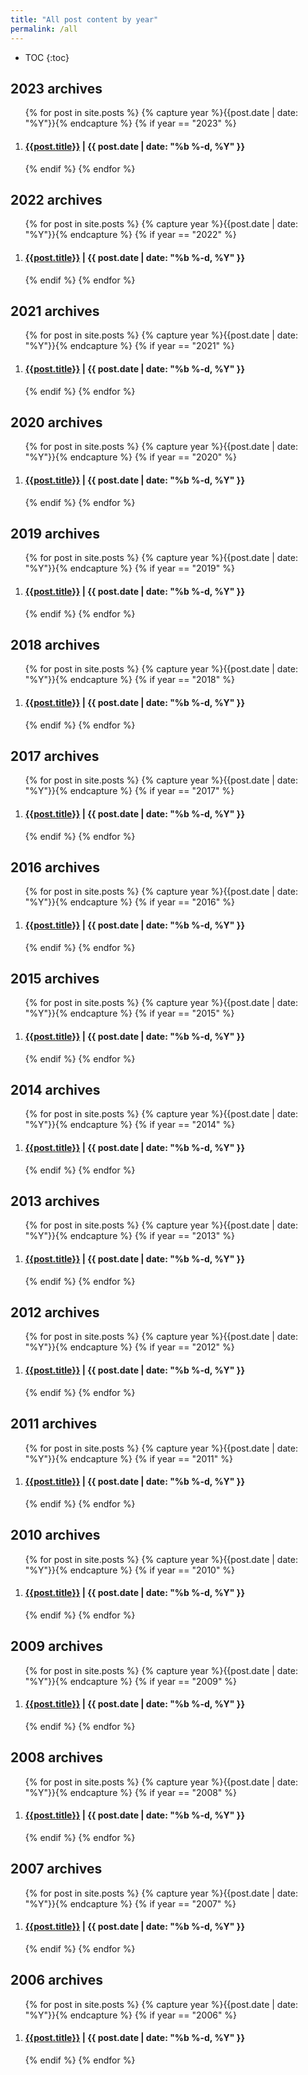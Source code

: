 ```yaml
---
title: "All post content by year"
permalink: /all
---
```


* TOC
{:toc}

<h2>2023 archives</h2>
<ol>
    {% for post in site.posts %}
    {% capture year %}{{post.date | date: "%Y"}}{% endcapture %}
    {% if year == "2023" %}
    <li><h4 class="categoryArchive"><a href="{{ post.url | prepend: site.baseurl }}">{{post.title}}</a> <span class="postDate"> | {{ post.date | date: "%b %-d, %Y" }}</span></h4></li>
    {% endif %}
    {% endfor %}
</ol>

<h2>2022 archives</h2>
<ol>
    {% for post in site.posts %}
    {% capture year %}{{post.date | date: "%Y"}}{% endcapture %}
    {% if year == "2022" %}
    <li><h4 class="categoryArchive"><a href="{{ post.url | prepend: site.baseurl }}">{{post.title}}</a> <span class="postDate"> | {{ post.date | date: "%b %-d, %Y" }}</span></h4></li>
    {% endif %}
    {% endfor %}
</ol>

<h2>2021 archives</h2>
<ol>
    {% for post in site.posts %}
    {% capture year %}{{post.date | date: "%Y"}}{% endcapture %}
    {% if year == "2021" %}
    <li><h4 class="categoryArchive"><a href="{{ post.url | prepend: site.baseurl }}">{{post.title}}</a> <span class="postDate"> | {{ post.date | date: "%b %-d, %Y" }}</span></h4></li>
    {% endif %}
    {% endfor %}
</ol>

<h2>2020 archives</h2>
<ol>
    {% for post in site.posts %}
    {% capture year %}{{post.date | date: "%Y"}}{% endcapture %}
    {% if year == "2020" %}
    <li><h4 class="categoryArchive"><a href="{{ post.url | prepend: site.baseurl }}">{{post.title}}</a> <span class="postDate"> | {{ post.date | date: "%b %-d, %Y" }}</span></h4></li>
    {% endif %}
    {% endfor %}
</ol>

<h2>2019 archives</h2>
<ol>
    {% for post in site.posts %}
    {% capture year %}{{post.date | date: "%Y"}}{% endcapture %}
    {% if year == "2019" %}
    <li><h4 class="categoryArchive"><a href="{{ post.url | prepend: site.baseurl }}">{{post.title}}</a> <span class="postDate"> | {{ post.date | date: "%b %-d, %Y" }}</span></h4></li>
    {% endif %}
    {% endfor %}
</ol>

<h2>2018 archives</h2>
<ol>
    {% for post in site.posts %}
    {% capture year %}{{post.date | date: "%Y"}}{% endcapture %}
    {% if year == "2018" %}
    <li><h4 class="categoryArchive"><a href="{{ post.url | prepend: site.baseurl }}">{{post.title}}</a> <span class="postDate"> | {{ post.date | date: "%b %-d, %Y" }}</span></h4></li>
    {% endif %}
    {% endfor %}
</ol>

<h2>2017 archives</h2>
<ol>
    {% for post in site.posts %}
    {% capture year %}{{post.date | date: "%Y"}}{% endcapture %}
    {% if year == "2017" %}
    <li><h4 class="categoryArchive"><a href="{{ post.url | prepend: site.baseurl }}">{{post.title}}</a> <span class="postDate"> | {{ post.date | date: "%b %-d, %Y" }}</span></h4></li>
    {% endif %}
    {% endfor %}
</ol>

<h2>2016 archives</h2>
<ol>
    {% for post in site.posts %}
    {% capture year %}{{post.date | date: "%Y"}}{% endcapture %}
    {% if year == "2016" %}
    <li><h4 class="categoryArchive"><a href="{{ post.url | prepend: site.baseurl }}">{{post.title}}</a> <span class="postDate"> | {{ post.date | date: "%b %-d, %Y" }}</span></h4></li>
    {% endif %}
    {% endfor %}
</ol>

<h2>2015 archives</h2>
<ol>
    {% for post in site.posts %}
    {% capture year %}{{post.date | date: "%Y"}}{% endcapture %}
    {% if year == "2015" %}
    <li><h4 class="categoryArchive"><a href="{{ post.url | prepend: site.baseurl }}">{{post.title}}</a> <span class="postDate"> | {{ post.date | date: "%b %-d, %Y" }}</span></h4></li>
    {% endif %}
    {% endfor %}
</ol>

<h2>2014 archives</h2>
<ol>
    {% for post in site.posts %}
    {% capture year %}{{post.date | date: "%Y"}}{% endcapture %}
    {% if year == "2014" %}
    <li><h4 class="categoryArchive"><a href="{{ post.url | prepend: site.baseurl }}">{{post.title}}</a> <span class="postDate"> | {{ post.date | date: "%b %-d, %Y" }}</span></h4></li>
    {% endif %}
    {% endfor %}
</ol>

<h2>2013 archives</h2>
<ol>
    {% for post in site.posts %}
    {% capture year %}{{post.date | date: "%Y"}}{% endcapture %}
    {% if year == "2013" %}
    <li><h4 class="categoryArchive"><a href="{{ post.url | prepend: site.baseurl }}">{{post.title}}</a> <span class="postDate"> | {{ post.date | date: "%b %-d, %Y" }}</span></h4></li>
    {% endif %}
    {% endfor %}
</ol>

<h2>2012 archives</h2>
<ol>
    {% for post in site.posts %}
    {% capture year %}{{post.date | date: "%Y"}}{% endcapture %}
    {% if year == "2012" %}
    <li><h4 class="categoryArchive"><a href="{{ post.url | prepend: site.baseurl }}">{{post.title}}</a> <span class="postDate"> | {{ post.date | date: "%b %-d, %Y" }}</span></h4></li>
    {% endif %}
    {% endfor %}
</ol>

<h2>2011 archives</h2>
<ol>
    {% for post in site.posts %}
    {% capture year %}{{post.date | date: "%Y"}}{% endcapture %}
    {% if year == "2011" %}
    <li><h4 class="categoryArchive"><a href="{{ post.url | prepend: site.baseurl }}">{{post.title}}</a> <span class="postDate"> | {{ post.date | date: "%b %-d, %Y" }}</span></h4></li>
    {% endif %}
    {% endfor %}
</ol>

<h2>2010 archives</h2>
<ol>
    {% for post in site.posts %}
    {% capture year %}{{post.date | date: "%Y"}}{% endcapture %}
    {% if year == "2010" %}
    <li><h4 class="categoryArchive"><a href="{{ post.url | prepend: site.baseurl }}">{{post.title}}</a> <span class="postDate"> | {{ post.date | date: "%b %-d, %Y" }}</span></h4></li>
    {% endif %}
    {% endfor %}
</ol>

<h2>2009 archives</h2>
<ol>
    {% for post in site.posts %}
    {% capture year %}{{post.date | date: "%Y"}}{% endcapture %}
    {% if year == "2009" %}
    <li><h4 class="categoryArchive"><a href="{{ post.url | prepend: site.baseurl }}">{{post.title}}</a> <span class="postDate"> | {{ post.date | date: "%b %-d, %Y" }}</span></h4></li>
    {% endif %}
    {% endfor %}
</ol>

<h2>2008 archives</h2>
<ol>
    {% for post in site.posts %}
    {% capture year %}{{post.date | date: "%Y"}}{% endcapture %}
    {% if year == "2008" %}
    <li><h4 class="categoryArchive"><a href="{{ post.url | prepend: site.baseurl }}">{{post.title}}</a> <span class="postDate"> | {{ post.date | date: "%b %-d, %Y" }}</span></h4></li>
    {% endif %}
    {% endfor %}
</ol>

<h2>2007 archives</h2>
<ol>
    {% for post in site.posts %}
    {% capture year %}{{post.date | date: "%Y"}}{% endcapture %}
    {% if year == "2007" %}
    <li><h4 class="categoryArchive"><a href="{{ post.url | prepend: site.baseurl }}">{{post.title}}</a> <span class="postDate"> | {{ post.date | date: "%b %-d, %Y" }}</span></h4></li>
    {% endif %}
    {% endfor %}
</ol>

<h2>2006 archives</h2>
<ol>
    {% for post in site.posts %}
    {% capture year %}{{post.date | date: "%Y"}}{% endcapture %}
    {% if year == "2006" %}
    <li><h4 class="categoryArchive"><a href="{{ post.url | prepend: site.baseurl }}">{{post.title}}</a> <span class="postDate"> | {{ post.date | date: "%b %-d, %Y" }}</span></h4></li>
    {% endif %}
    {% endfor %}
</ol>




